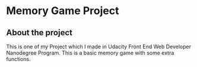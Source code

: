 # Memory Game Project

## About the project

This is one of my Project which I made in Udacity Front End Web Developer Nanodegree Program. 
This is a basic memory game with some extra functions.

